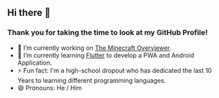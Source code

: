 ## Hi there 👋
### Thank you for taking the time to look at my GitHub Profile!
- 🔭 I’m currently working on [The Minecraft Overviewer](https://github.com/GregoryAM-SP/The-Minecraft-Overviewer).
- 🌱 I’m currently learning [Flutter](https://flutter.dev/) to develop a PWA and Android Application.
- ⚡ Fun fact: I'm a high-school dropout who has dedicated the last 10 Years to learning different programming languages.
- 😄 Pronouns: He / Him
  
<!--
**Gregory-AM/Gregory-AM** is a ✨ _special_ ✨ repository because its `README.md` (this file) appears on your GitHub profile.
- 💬 Ask me about anything on my [Tumblr](https://gregoryam.tumblr.com/) page!
- 🍵 Consider donating a cup of tea to me on [Ko-Fi](https://ko-fi.com/gregoryam) for $3!
Here are some ideas to get you started:

- 🔭 I’m currently working on ...
- 🌱 I’m currently learning ...
- 👯 I’m looking to collaborate on ...
- 🤔 I’m looking for help with ...
- 💬 Ask me about ...
- 📫 How to reach me: ...
- 😄 Pronouns: ...
- ⚡ Fun fact: ...
-->
